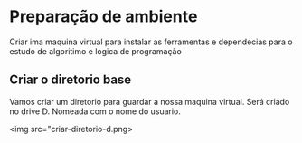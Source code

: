 # Preparação de ambiente
 Criar ima maquina virtual para instalar as ferramentas e dependecias para o estudo de algoritimo e logica de programação

 ## Criar o diretorio base
 Vamos criar um diretorio para guardar a nossa maquina virtual. Será criado no drive D. Nomeada com o nome do usuario.

 <img src="criar-diretorio-d.png>
 
